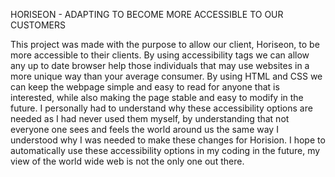 HORISEON - ADAPTING TO BECOME MORE ACCESSIBLE TO OUR CUSTOMERS

This project was made with the purpose to allow our client, Horiseon, to be more accessible to their clients. By using accessibility tags we can allow any up to date browser help those individuals that may use websites in a more unique way than your average consumer. By using HTML and CSS we can keep the webpage simple and easy to read for anyone that is interested, while also making the page stable and easy to modify in the future. I personally had to understand why these accessibility options are needed as I had never used them myself, by understanding that not everyone one sees and feels the world around us the same way I understood why I was needed to make these changes for Horision. I hope to automatically use these accessibility options in my coding in the future, my view of the world wide web is not the only one out there.
